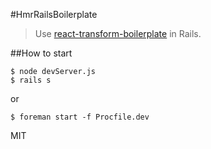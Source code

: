 #HmrRailsBoilerplate
>Use [react-transform-boilerplate](https://github.com/gaearon/react-transform-boilerplate) in Rails.

##How to start
```
$ node devServer.js
$ rails s
```
or

```
$ foreman start -f Procfile.dev
```

MIT
